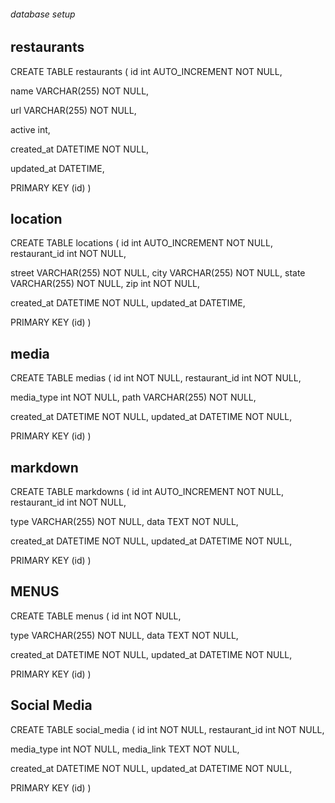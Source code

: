 ###### database setup



## restaurants

CREATE TABLE restaurants
(
id int AUTO_INCREMENT  NOT NULL,

name VARCHAR(255) NOT NULL,

url VARCHAR(255) NOT NULL,

active int,

created_at DATETIME NOT NULL,

updated_at DATETIME,

PRIMARY KEY (id)
)

## location

CREATE TABLE locations
(
id int AUTO_INCREMENT NOT NULL,
restaurant_id int NOT NULL,

street VARCHAR(255) NOT NULL,
city VARCHAR(255) NOT NULL,
state VARCHAR(255) NOT NULL,
zip int NOT NULL,

created_at DATETIME NOT NULL,
updated_at DATETIME,

PRIMARY KEY (id)
)

## media

CREATE TABLE medias
(
id int NOT NULL,
restaurant_id int NOT NULL,

media_type int NOT NULL,
path VARCHAR(255) NOT NULL,

created_at DATETIME NOT NULL,
updated_at DATETIME NOT NULL,

PRIMARY KEY (id)
)


## markdown

CREATE TABLE markdowns
(
id int AUTO_INCREMENT NOT NULL,
restaurant_id int NOT NULL,

type VARCHAR(255) NOT NULL,
data TEXT NOT NULL,

created_at DATETIME NOT NULL,
updated_at DATETIME NOT NULL,

PRIMARY KEY (id)
)

## MENUS

CREATE TABLE menus
(
id int NOT NULL,

type VARCHAR(255) NOT NULL,
data TEXT NOT NULL,

created_at DATETIME NOT NULL,
updated_at DATETIME NOT NULL,

PRIMARY KEY (id)
)

## Social Media

CREATE TABLE social_media
(
id int NOT NULL,
restaurant_id int NOT NULL,

media_type int NOT NULL,
media_link TEXT NOT NULL,

created_at DATETIME NOT NULL,
updated_at DATETIME NOT NULL,

PRIMARY KEY (id)
)




